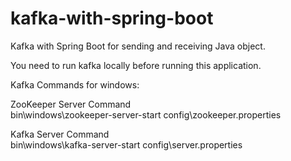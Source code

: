 # kafka-with-spring-boot
Kafka with Spring Boot for sending and receiving Java object.

You need to run kafka locally before running this application.

Kafka Commands for windows:

ZooKeeper Server Command<br/>
bin\windows\zookeeper-server-start config\zookeeper.properties

Kafka Server Command<br/>
bin\windows\kafka-server-start config\server.properties
